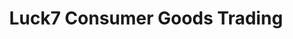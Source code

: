 ---
title: "Luck7 Consumer Goods Trading"
url: /imus/luck7-consumer-goods-trading/
shop: convenience
---